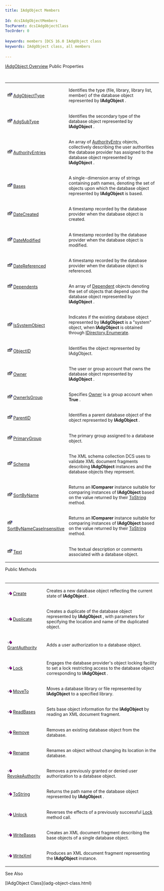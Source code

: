 ```yaml
---
title: IAdgObject Members

Id: dcsIAdgObjectMembers
TocParent: dcsIAdgObjectClass
TocOrder: 0

keywords: members [DCS 16.0 IAdgObject class
keywords: IAdgObject class, all members

---
```


[IAdgObject Overview](iadg-object-class.html) 
Public Properties

<br />

<table class="dtTABLE" id="Table5" style="border-spacing: 0px" cellspacing="0" x-use-null-cells="x-use-null-cells">
          <colgroup span="1">
            <col span="1" style="WIDTH: 20%" />
            <col span="1" style="WIDTH: 70%" />
          </colgroup>
          <tr>
            <td colspan="1" rowspan="1">

<img height="16" alt="public property" src="images/property.bmp" width="16" border="0" /> [AdgObjectType](iadg-object-class-adg-object-type-property.html)
</td>
            <td colspan="1" rowspan="1">

Identifies the type (file, library, library list, member) of the database object represented by **IAdgObject** .
</td>
          </tr>
          <tr>
            <td colspan="1" rowspan="1">

<img height="16" alt="public property" src="images/property.bmp" width="16" border="0" /> [AdgSubType](iadg-object-class-adg-subtype-property.html)
</td>
            <td colspan="1" rowspan="1">

Identifies the secondary type of the database object represented by **IAdgObject** .
</td>
          </tr>
          <tr>
            <td colspan="1" rowspan="1">

<img height="16" alt="public property" src="images/property.bmp" width="16" border="0" /> [AuthorityEntries](iadg-object-class-authority-entries-property.html)
</td>
            <td colspan="1" rowspan="1">

An array of [AuthorityEntry](authority-entry-class.html) objects, collectively describing the user authorities the database provider has assigned to the database object represented by **IAdgObject** .
</td>
          </tr>
          <tr>
            <td colspan="1" rowspan="1">

<img height="16" alt="public property" src="images/property.bmp" width="16" border="0" /> [Bases](iadg-object-class-bases-property.html)
</td>
            <td colspan="1" rowspan="1">

A single-dimension array of strings containing path names, denoting the set of objects upon which the database object represented by **IAdgObject** is based.
</td>
          </tr>
          <tr>
            <td colspan="1" rowspan="1">

<img height="16" alt="public property" src="images/property.bmp" width="16" border="0" /> [DateCreated](iadg-object-class-date-created-property.html)
</td>
            <td colspan="1" rowspan="1">

A timestamp recorded by the database provider when the database object is created.
</td>
          </tr>
          <tr>
            <td colspan="1" rowspan="1">

<img height="16" alt="public property" src="images/property.bmp" width="16" border="0" /> [DateModified](iadg-object-class-date-modified-property.html)
</td>
            <td colspan="1" rowspan="1">

A timestamp recorded by the database provider when the database object is modified.
</td>
          </tr>
          <tr>
            <td colspan="1" rowspan="1">

<img height="16" alt="public property" src="images/property.bmp" width="16" border="0" /> [DateReferenced](iadg-object-class-date-referenced-property.html)
</td>
            <td colspan="1" rowspan="1">

A timestamp recorded by the database provider when the database object is referenced.
</td>
          </tr>
          <tr valign="top">
            <td colspan="1" rowspan="1">

<img height="16" alt="public property" src="images/property.bmp" width="16" border="0" /> [Dependents](iadg-object-class-dependents-property.html)
</td>
            <td colspan="1" rowspan="1">

An array of [Dependent](dependent-class.html) objects denoting the set of objects that depend upon the database object represented by **IAdgObject** .
</td>
          </tr>
          <tr>
            <td colspan="1" rowspan="1">

<img height="16" alt="public property" src="images/property.bmp" width="16" border="0" /> [IsSystemObject](iadg-object-class-isSystem-object-property.html)
</td>
            <td colspan="1" rowspan="1">

Indicates if the existing database object represented by **IAdgObject** is a "system" object, when **IAdgObject** is obtained through [ IDirectory.Enumerate](idirectory-class-enumerate-method.html).
</td>
          </tr>
          <tr>
            <td colspan="1" rowspan="1">

<img height="16" alt="public property" src="images/property.bmp" width="16" border="0" /> [ObjectID](iadg-object-class-object-idproperty.html)
</td>
            <td colspan="1" rowspan="1">

Identifies the object represented by IAdgObject.
</td>
          </tr>
          <tr>
            <td colspan="1" rowspan="1">

<img height="16" alt="public property" src="images/property.bmp" width="16" border="0" /> [Owner](iadg-object-class-owner-property.html)
</td>
            <td colspan="1" rowspan="1">

The user or group account that owns the database object represented by **IAdgObject** .
</td>
          </tr>
          <tr>
            <td colspan="1" rowspan="1">

<img height="16" alt="public property" src="images/property.bmp" width="16" border="0" /> [OwnerIsGroup](iadg-object-class-owner-isgroup-property.html)
</td>
            <td colspan="1" rowspan="1">

Specifies [Owner](iadg-object-class-owner-property.html) is a group account when **True** .
</td>
          </tr>
          <tr>
            <td colspan="1" rowspan="1">

<img height="16" alt="public property" src="images/property.bmp" width="16" border="0" /> [ParentID](iadg-object-class-parent-idproperty.html)
</td>
            <td colspan="1" rowspan="1">

Identifies a parent database object of the object represented by **IAdgObject** .
</td>
          </tr>
          <tr>
            <td colspan="1" rowspan="1">

<img height="16" alt="public property" src="images/property.bmp" width="16" border="0" /> [PrimaryGroup](iadg-object-class-primary-group-property.html)
</td>
            <td colspan="1" rowspan="1">

The primary group assigned to a database object.
</td>
          </tr>
          <tr>
            <td colspan="1" rowspan="1">

<img height="16" alt="public property" src="images/property.bmp" width="16" border="0" /> [Schema](iadg-object-class-schema-property.html)
</td>
            <td colspan="1" rowspan="1">

The XML schema collection DCS uses to validate XML document fragments describing **IAdgObject** instances and the database objects they represent.
</td>
          </tr>
          <tr>
            <td colspan="1" rowspan="1">

<img height="16" alt="public property" src="images/property.bmp" width="16" border="0" /> [SortByName](iadg-object-class-sort-byName-property.html)
</td>
            <td colspan="1" rowspan="1">

Returns an **IComparer** instance suitable for comparing instances of **IAdgObject** based on the value returned by their [ ToString](iadg-object-class-toString-method.html) method.
</td>
          </tr>
          <tr>
            <td colspan="1" rowspan="1">

<img height="16" alt="public property" src="images/property.bmp" width="16" border="0" /> [SortByNameCaseInsensitive](iadg-object-class-sort-byName-case-insensitive-property.html)
</td>
            <td colspan="1" rowspan="1">

Returns an **IComparer** instance suitable for comparing instances of **IAdgObject** based on the value returned by their [ ToString](iadg-object-class-toString-method.html) method.
</td>
          </tr>
          <tr>
            <td colspan="1" rowspan="1">

<img height="16" alt="public property" src="images/property.bmp" width="16" border="0" /> [Text](iadg-object-class-text-property.html)
</td>
            <td colspan="1" rowspan="1">

The textual description or comments associated with a database object.
</td>
          </tr>
</table>

Public Methods

<br />

<table class="dtTABLE" id="table2" style="MARGIN-TOP: 4pt; MARGIN-BOTTOM: 4pt; border-spacing: 0px" cellspacing="0" x-use-null-cells="x-use-null-cells">
          <colgroup span="1">
            <col span="1" style="WIDTH: 20%" />
            <col span="1" style="WIDTH: 70%" />
          </colgroup>
          <tr>
            <td colspan="1" rowspan="1">

<img height="11" alt="public property" src="images/public-method.gif" width="15" border="0" x-maintain-ratio="TRUE" /> [ Create](iadg-object-class-create-method.html) 
</td>
            <td colspan="1" rowspan="1">

Creates a new database object reflecting the current state of **IAdgObject** .
</td>
          </tr>
          <tr>
            <td colspan="1" rowspan="1">

<img height="11" alt="public property" src="images/public-method.gif" width="15" border="0" x-maintain-ratio="TRUE" /> [Duplicate](iadg-object-class-duplicate-method.html)
</td>
            <td colspan="1" rowspan="1">

Creates a duplicate of the database object represented by **IAdgObject** , with parameters for specifying the location and name of the duplicated object.
</td>
          </tr>
          <tr>
            <td colspan="1" rowspan="1">

<img height="11" alt="public property" src="images/public-method.gif" width="15" border="0" x-maintain-ratio="TRUE" /> [GrantAuthority](iadg-object-class-grant-authority-method.html)
</td>
            <td colspan="1" rowspan="1">

Adds a user authorization to a database object.
</td>
          </tr>
          <tr>
            <td colspan="1" rowspan="1">

<img height="11" alt="public property" src="images/public-method.gif" width="15" border="0" x-maintain-ratio="TRUE" /> [Lock](iadg-object-class-lock-method.html)
</td>
            <td colspan="1" rowspan="1">

Engages the database provider's object locking facility to set a lock restricting access to the database object corresponding to **IAdgObject** .
</td>
          </tr>
          <tr>
            <td colspan="1" rowspan="1">

<img height="11" alt="public property" src="images/public-method.gif" width="15" border="0" x-maintain-ratio="TRUE" /> [MoveTo](iadg-object-class-move-to_method.html)
</td>
            <td colspan="1" rowspan="1">

Moves a database library or file represented by **IAdgObject** to a specified library.
</td>
          </tr>
          <tr>
            <td colspan="1" rowspan="1">

<img height="11" alt="public property" src="images/public-method.gif" width="15" border="0" x-maintain-ratio="TRUE" /> [ReadBases](iadg-object-class-read-bases-method.html)
</td>
            <td colspan="1" rowspan="1">

Sets base object information for the **IAdgObject** by reading an XML document fragment.
</td>
          </tr>
          <tr>
            <td colspan="1" rowspan="1">

<img height="11" alt="public property" src="images/public-method.gif" width="15" border="0" x-maintain-ratio="TRUE" /> [Remove](iadg-object-class-remove-method.html)
</td>
            <td colspan="1" rowspan="1">

Removes an existing database object from the database.
</td>
          </tr>
          <tr>
            <td colspan="1" rowspan="1">

<img height="11" alt="public property" src="images/public-method.gif" width="15" border="0" x-maintain-ratio="TRUE" /> [Rename](iadg-object-class-rename-method.html)
</td>
            <td colspan="1" rowspan="1">

Renames an object without changing its location in the database.
</td>
          </tr>
          <tr>
            <td colspan="1" rowspan="1">

<img height="11" alt="public property" src="images/public-method.gif" width="15" border="0" x-maintain-ratio="TRUE" /> [RevokeAuthority](iadg-object-class-revoke-authority-method.html)
</td>
            <td colspan="1" rowspan="1">

Removes a previously granted or denied user authorization to a database object.
</td>
          </tr>
          <tr>
            <td colspan="1" rowspan="1">

<img height="11" alt="public property" src="images/public-method.gif" width="15" border="0" x-maintain-ratio="TRUE" /> [ToString](iadg-object-class-toString-method.html)
</td>
            <td colspan="1" rowspan="1">

Returns the path name of the database object represented by **IAdgObject** .
</td>
          </tr>
          <tr>
            <td colspan="1" rowspan="1">

<img height="11" alt="public property" src="images/public-method.gif" width="15" border="0" x-maintain-ratio="TRUE" /> [Unlock](iadg-object-class-unlock-method.html)
</td>
            <td colspan="1" rowspan="1">

Reverses the effects of a previously successful [ Lock](iadg-object-class-lock-method.html) method call.
</td>
          </tr>
          <tr>
            <td colspan="1" rowspan="1">

<img height="11" alt="public property" src="images/public-method.gif" width="15" border="0" x-maintain-ratio="TRUE" /> [WriteBases](iadg-object-class-write-bases-method.html)
</td>
            <td colspan="1" rowspan="1">

Creates an XML document fragment describing the base objects of a single database object.
</td>
          </tr>
          <tr>
            <td colspan="1" rowspan="1">

<img height="11" alt="public property" src="images/public-method.gif" width="15" border="0" x-maintain-ratio="TRUE" /> [WriteXml](iadg-object-class-write-xml-methods.html)
</td>
            <td colspan="1" rowspan="1">

Produces an XML document fragment representing the **IAdgObject** instance.
</td>
          </tr>
</table>

See Also

<dl />
      [IAdgObject Class](iadg-object-class.html)

